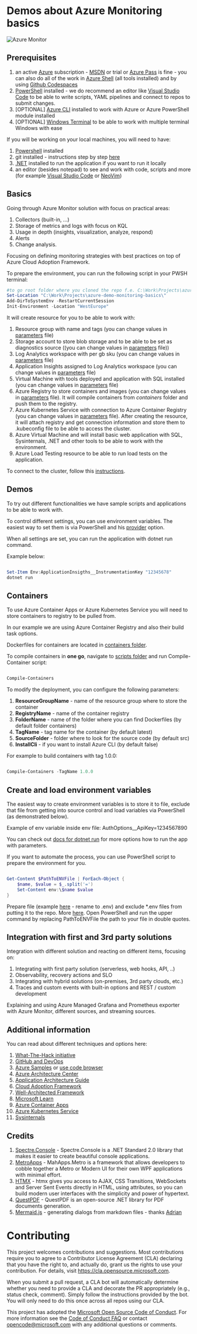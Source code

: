 # Demos about Azure Monitoring basics

![Azure Monitor](https://learn.microsoft.com/en-us/azure/azure-monitor/media/overview/overview_2023_02.png)

## Prerequisites

1. an active [Azure](https://www.azure.com) subscription - [MSDN](https://my.visualstudio.com) or trial
   or [Azure Pass](https://microsoftazurepass.com) is fine - you can also do all of the work
   in [Azure Shell](https://shell.azure.com) (all tools installed) and by
   using [Github Codespaces](https://docs.github.com/en/codespaces/developing-in-codespaces/creating-a-codespace)
2. [PowerShell](https://learn.microsoft.com/en-us/powershell/scripting/install/installing-powershell-on-windows?view=powershell-7.2)
   installed - we do recommend an editor like [Visual Studio Code](https://code.visualstudio.com) to be able to write
   scripts, YAML pipelines and connect to repos to submit changes.
3. [OPTIONAL] [Azure CLI](https://learn.microsoft.com/en-us/cli/azure/) installed to work with Azure or Azure PowerShell
   module installed
4. [OPTIONAL] [Windows Terminal](https://learn.microsoft.com/en-us/windows/terminal/install) to be able to work with
   multiple terminal Windows with ease

If you will be working on your local machines, you will need to have:

1. [Powershell](https://learn.microsoft.com/en-us/powershell/scripting/install/installing-powershell-on-windows)
   installed
2. git installed - instructions step by step [here](https://docs.github.com/en/get-started/quickstart/set-up-git)
3. [.NET](https://dot.net) installed to run the application if you want to run it locally
4. an editor (besides notepad) to see and work with code, scripts and more (for
   example [Visual Studio Code](https://code.visualstudio.com) or [NeoVim](https://neovim.io/))

## Basics

Going through Azure Monitor solution with focus on practical areas:

1. Collectors (built-in, ...)
2. Storage of metrics and logs with focus on KQL
3. Usage in depth (insights, visualization, analyze, respond)
4. Alerts
5. Change analysis.

Focusing on defining monitoring strategies with best practices on top of Azure Cloud Adoption Framework.

To prepare the environment, you can run the following script in your PWSH terminal:

```powershell
#to go root folder where you cloned the repo f.e. C:\Work\Projects\azure-demo-monitoring-basics
Set-Location "C:\Work\Projects\azure-demo-monitoring-basics\"
Add-DirToSystemEnv -RestartCurrentSession
Init-Environment -Location "WestEurope"

```

It will create resource for you to be able to work with:

1. Resource group with name and tags (you can change values in [parameters](bicep/rg.parameters.json) file)
2. Storage account to store blob storage and to be able to be set as diagnostics source ((you can change values
   in [parameters](bicep/storage.parameters.json) file))
3. Log Analytics workspace with per gb sku (you can change values in [parameters](bicep/log-analytics.parameters.json)
   file)
4. Application Insights assigned to Log Analytics workspace (you can change values
   in [parameters](bicep/application-insights.parameters.json) file)
5. Virtual Machine with tools deployed and application with SQL installed (you can change values
   in [parameters](bicep/vm.parameters.json) file)
6. Azure Registry to store containers and images (you can change values in [parameters](bicep/registry.parameters.json)
   file). It will compile containers from *containers* folder and push them to the registry.
7. Azure Kubernetes Service with connection to Azure Container Registry (you can change values
   in [parameters](bicep/aks.parameters.json) file). After creating the resource, it will attach registry and get
   connection information and store them to .kubeconfig file to be able to access the cluster.
8. Azure Virtual Machine and will install basic web application with SQL, Sysinternals, .NET and other tools to be able
   to work
   with the environment.
9. Azure Load Testing resource to be able to run load tests on the application.

To connect to the cluster, follow
this [instructions](https://learn.microsoft.com/en-us/azure/aks/learn/quick-kubernetes-deploy-bicep?tabs=azure-powershell%2CCLI#connect-to-the-cluster).

## Demos

To try out different functionalities we have sample scripts and applications to be able to work with.

To control different settings, you can use environment variables. The easiest way to set them is via PowerShell and
his [provider](https://learn.microsoft.com/en-us/powershell/module/microsoft.powershell.core/about/about_providers?view=powershell-7.3)
option.

When all settings are set, you can run the application with dotnet run command.

Example below:

```powershell

Set-Item Env:ApplicationInsigths__InstrumentationKey "12345678"
dotnet run

```

## Containers

To use Azure Container Apps or Azure Kubernetes Service you will need to store containers to registry to be pulled from.

In our example we are using Azure Container Registry and also their build task options.

Dockerfiles for containers are located in [containers folder](containers).

To compile containers in **one go**, navigate to [scripts folder](scripts/init) and run Compile-Container script:

```powershell

Compile-Containers

```

To modify the deployment, you can configure the following parameters:

1. **ResourceGroupName** - name of the resource group where to store the container
2. **RegistryName** - name of the container registry
3. **FolderName**  - name of the folder where you can find Dockerfiles (by default folder containers)
4. **TagName** - tag name for the container (by default latest)
5. **SourceFolder** - folder where to look for the source code (by default src)
6. **InstallCli** - if you want to install Azure CLI (by default false)

For example to build containers with tag 1.0.0:

```powershell

Compile-Containers -TagName 1.0.0

```

## Create and load environment variables

The easiest way to create environment variables is to store it to file, exclude that file from getting into source
control and load variables via PowerShell (as demonstrated below).

Example of env variable inside env file:
AuthOptions__ApiKey=1234567890

You can check out [docs for dotnet run](https://learn.microsoft.com/en-us/dotnet/core/tools/dotnet-run) for more options
how to run the app with parameters.

If you want to automate the process, you can use PowerShell script to prepare the environment for you.

```powershell

Get-Content $PathToENVFile | ForEach-Object {
    $name, $value = $_.split('=')
    Set-Content env:\$name $value
}

```

Prepare file (example [here](./scripts/init/example.changetoenv) - rename to .env) and exclude *.env files from
putting it to the repo. More [here](https://docs.github.com/en/get-started/getting-started-with-git/ignoring-files).
Open PowerShell and run the upper command by replacing PathToENVFile the path to your file in double quotes.

## Integration with first and 3rd party solutions

Integration with different solution and reacting on different items, focusing on:

1. Integrating with first party solution (serverless, web hooks, API, ..)
2. Observability, recovery actions and SLO
3. Integrating with hybrid solutions (on-premises, 3rd party clouds, etc.)
4. Traces and custom events with built-in options and REST / custom development

Explaining and using Azure Managed Grafana and Prometheus exporter with Azure Monitor, different sources, and streaming
sources.

## Additional information

You can read about different techniques and options here:

1. [What-The-Hack initiative](https://aka.ms/wth)
2. [GitHub and DevOps](https://resources.github.com/devops/)
3. [Azure Samples](https://github.com/Azure-Samples)
   or [use code browser](https://docs.microsoft.com/en-us/samples/browse/?products=azure)
4. [Azure Architecture Center](https://docs.microsoft.com/en-us/azure/architecture/)
5. [Application Architecture Guide](https://docs.microsoft.com/en-us/azure/architecture/guide/)
6. [Cloud Adoption Framework](https://docs.microsoft.com/en-us/azure/cloud-adoption-framework/)
7. [Well-Architected Framework](https://docs.microsoft.com/en-us/azure/architecture/framework/)
8. [Microsoft Learn](https://docs.microsoft.com/en-us/learn/roles/solutions-architect)
9. [Azure Container Apps](https://learn.microsoft.com/en-us/azure/container-apps/)
10. [Azure Kubernetes Service](https://learn.microsoft.com/en-us/azure/aks/intro-kubernetes)
11. [Sysinternals](https://docs.microsoft.com/en-us/sysinternals/)

## Credits

1. [Spectre.Console](https://spectreconsole.net/) - Spectre.Console is a .NET Standard 2.0 library that makes it easier
   to create beautiful console applications.
2. [MetroApps](https://mahapps.com/) - MahApps.Metro is a framework that allows developers to cobble together a Metro or
   Modern UI for their own WPF applications with minimal effort.
3. [HTMX](https://htmx.org) - htmx gives you access to AJAX, CSS Transitions, WebSockets and Server Sent Events directly
   in HTML, using attributes, so you can build modern user interfaces with the simplicity and power of hypertext.
4. [QuestPDF](https://github.com/QuestPDF/QuestPDF) - QuestPDF is an open-source .NET library for PDF documents
   generation.
5. [Mermaid.js](https://github.com/mermaid-js/mermaid) - generating dialogs from markdown files -
   thanks [Adrian](https://github.com/snobu)

# Contributing

This project welcomes contributions and suggestions. Most contributions require you to agree to a
Contributor License Agreement (CLA) declaring that you have the right to, and actually do, grant us
the rights to use your contribution. For details, visit https://cla.opensource.microsoft.com.

When you submit a pull request, a CLA bot will automatically determine whether you need to provide
a CLA and decorate the PR appropriately (e.g., status check, comment). Simply follow the instructions
provided by the bot. You will only need to do this once across all repos using our CLA.

This project has adopted the [Microsoft Open Source Code of Conduct](https://opensource.microsoft.com/codeofconduct/).
For more information see the [Code of Conduct FAQ](https://opensource.microsoft.com/codeofconduct/faq/) or
contact [opencode@microsoft.com](mailto:opencode@microsoft.com) with any additional questions or comments.
